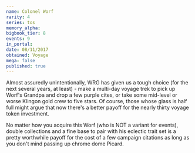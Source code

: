 ```yaml
---
name: Colonel Worf
rarity: 4
series: tos
memory_alpha:
bigbook_tier: 8
events: 9
in_portal:
date: 08/11/2017
obtained: Voyage
mega: false
published: true
---
```


Almost assuredly unintentionally, WRG has given us a tough choice (for the next several years, at least) - make a multi-day voyage trek to pick up Worf's Grandpa and drop a few purple cites, or take some mid-level or worse Klingon gold crew to five stars. Of course, those whose glass is half full might argue that now there's a better payoff for the nearly thirty voyage token investment.

No matter how you acquire this Worf (who is NOT a variant for events), double collections and a fine base to pair with his eclectic trait set is a pretty worthwhile payoff for the cost of a few campaign citations as long as you don't mind passing up chrome dome Picard.
